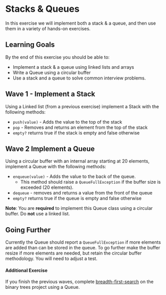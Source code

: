 # Stacks & Queues

In this exercise we will implement both a stack & a queue, and then use them in a variety of hands-on exercises.

## Learning Goals

By the end of this exercise you should be able to:

- Implement a stack & a queue using linked lists and arrays
- Write a Queue using a circular buffer
- Use a stack and a queue to solve common interview problems.

## Wave 1 - Implement a Stack

Using a Linked list (from a previous exercise) implement a Stack with the following methods:

- `push(value)` - Adds the value to the top of the stack
- `pop` - Removes and returns an element from the top of the stack
- `empty?` returns true if the stack is empty and false otherwise

## Wave 2 Implement a Queue

Using a circular buffer with an internal array starting at 20 elements, implement a Queue with the following methods:

- `enqueue(value)` - Adds the value to the back of the queue.
  - This method should raise a `QueueFullException` if the buffer size is exceeded (20 elements).
- `dequeue` - removes and returns a value from the front of the queue
- `empty?` returns true if the queue is empty and false otherwise

**Note**:  You are **required** to implement this Queue class using a circular buffer.  Do **not** use a linked list.

## Going Further

Currently the Queue should report a `QueueFullException` if more elements are added than can be stored in the queue.  To go further make the buffer resize if more elements are needed, but retain the circular buffer methodology.  You will need to adjust a test.

#### Additional Exercise

If you finish the previous waves, complete [breadth-first-search](https://www.geeksforgeeks.org/bfs-vs-dfs-binary-tree/) on the binary trees project using a Queue.  
